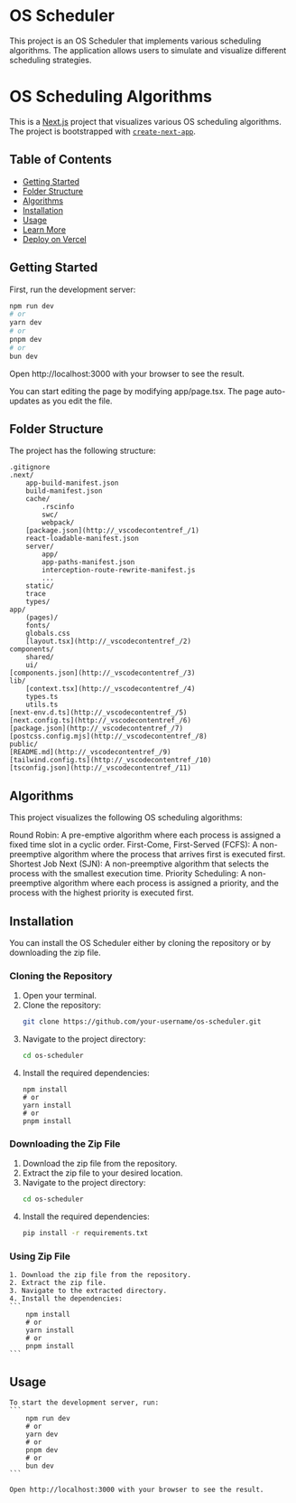 # OS Scheduler

This project is an OS Scheduler that implements various scheduling algorithms. The application allows users to simulate and visualize different scheduling strategies.

# OS Scheduling Algorithms

This is a [Next.js](https://nextjs.org) project that visualizes various OS scheduling algorithms. The project is bootstrapped with [`create-next-app`](https://nextjs.org/docs/app/api-reference/cli/create-next-app).

## Table of Contents

- [Getting Started](#getting-started)
- [Folder Structure](#folder-structure)
- [Algorithms](#algorithms)
- [Installation](#installation)
- [Usage](#usage)
- [Learn More](#learn-more)
- [Deploy on Vercel](#deploy-on-vercel)

## Getting Started

First, run the development server:

```bash
npm run dev
# or
yarn dev
# or
pnpm dev
# or
bun dev
```

Open http://localhost:3000 with your browser to see the result.

You can start editing the page by modifying app/page.tsx. The page auto-updates as you edit the file.

## Folder Structure
The project has the following structure:
```
.gitignore
.next/
    app-build-manifest.json
    build-manifest.json
    cache/
        .rscinfo
        swc/
        webpack/
    [package.json](http://_vscodecontentref_/1)
    react-loadable-manifest.json
    server/
        app/
        app-paths-manifest.json
        interception-route-rewrite-manifest.js
        ...
    static/
    trace
    types/
app/
    (pages)/
    fonts/
    globals.css
    [layout.tsx](http://_vscodecontentref_/2)
components/
    shared/
    ui/
[components.json](http://_vscodecontentref_/3)
lib/
    [context.tsx](http://_vscodecontentref_/4)
    types.ts
    utils.ts
[next-env.d.ts](http://_vscodecontentref_/5)
[next.config.ts](http://_vscodecontentref_/6)
[package.json](http://_vscodecontentref_/7)
[postcss.config.mjs](http://_vscodecontentref_/8)
public/
[README.md](http://_vscodecontentref_/9)
[tailwind.config.ts](http://_vscodecontentref_/10)
[tsconfig.json](http://_vscodecontentref_/11)

```

## Algorithms
This project visualizes the following OS scheduling algorithms:

Round Robin: A pre-emptive algorithm where each process is assigned a fixed time slot in a cyclic order.
First-Come, First-Served (FCFS): A non-preemptive algorithm where the process that arrives first is executed first.
Shortest Job Next (SJN): A non-preemptive algorithm that selects the process with the smallest execution time.
Priority Scheduling: A non-preemptive algorithm where each process is assigned a priority, and the process with the highest priority is executed first.

## Installation
You can install the OS Scheduler either by cloning the repository or by downloading the zip file.

### Cloning the Repository
1. Open your terminal.
2. Clone the repository:
    ```sh
    git clone https://github.com/your-username/os-scheduler.git
    ```
3. Navigate to the project directory:
    ```sh
    cd os-scheduler
    ```
4. Install the required dependencies:
    ```
    npm install
    # or
    yarn install
    # or
    pnpm install
    ```

### Downloading the Zip File
1. Download the zip file from the repository.
2. Extract the zip file to your desired location.
3. Navigate to the project directory:
    ```sh
    cd os-scheduler
    ```
4. Install the required dependencies:
    ```sh
    pip install -r requirements.txt
    ```

### Using Zip File
    1. Download the zip file from the repository.
    2. Extract the zip file.
    3. Navigate to the extracted directory.
    4. Install the dependencies:
    ```
        npm install
        # or
        yarn install
        # or
        pnpm install
    ```
## Usage
    To start the development server, run:
    ```
        npm run dev
        # or
        yarn dev
        # or
        pnpm dev
        # or
        bun dev
    ```

    Open http://localhost:3000 with your browser to see the result.